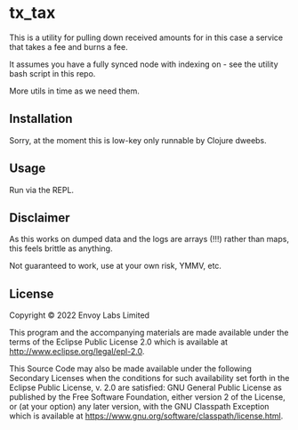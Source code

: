# tx_tax

This is a utility for pulling down received amounts for in this case a service that takes a fee and burns a fee.

It assumes you have a fully synced node with indexing on - see the utility bash script in this repo.

More utils in time as we need them.

## Installation

Sorry, at the moment this is low-key only runnable by Clojure dweebs.

## Usage

Run via the REPL.

## Disclaimer

As this works on dumped data and the logs are arrays (!!!) rather than maps, this feels brittle as anything.

Not guaranteed to work, use at your own risk, YMMV, etc.

## License

Copyright © 2022 Envoy Labs Limited

This program and the accompanying materials are made available under the
terms of the Eclipse Public License 2.0 which is available at
http://www.eclipse.org/legal/epl-2.0.

This Source Code may also be made available under the following Secondary
Licenses when the conditions for such availability set forth in the Eclipse
Public License, v. 2.0 are satisfied: GNU General Public License as published by
the Free Software Foundation, either version 2 of the License, or (at your
option) any later version, with the GNU Classpath Exception which is available
at https://www.gnu.org/software/classpath/license.html.
